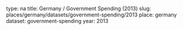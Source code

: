 type: na
title: Germany / Government Spending (2013)
slug: places/germany/datasets/government-spending/2013
place: germany
dataset: government-spending
year: 2013
